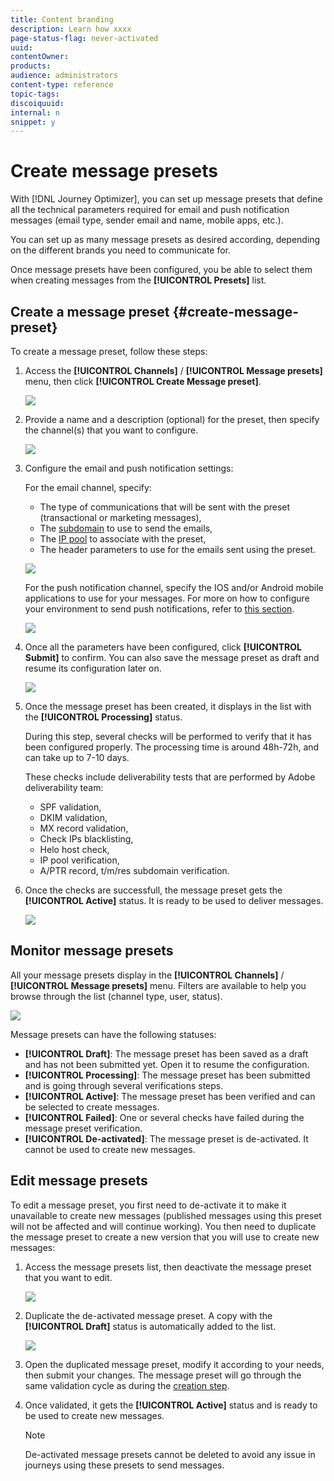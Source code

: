 ```yaml
---
title: Content branding
description: Learn how xxxx
page-status-flag: never-activated
uuid: 
contentOwner:
products:
audience: administrators
content-type: reference
topic-tags: 
discoiquuid:
internal: n
snippet: y
---
```


# Create message presets

With [!DNL Journey Optimizer], you can set up message presets that define all the technical parameters required for email and push notification messages (email type, sender email and name, mobile apps, etc.).

You can set up as many message presets as desired according, depending on the different brands you need to communicate for.

Once message presets have been configured, you be able to select them when creating messages from the **[!UICONTROL Presets]** list.

## Create a message preset {#create-message-preset}

To create a message preset, follow these steps:

1. Access the **[!UICONTROL Channels]** / **[!UICONTROL Message presets]** menu, then click **[!UICONTROL Create Message preset]**.

    ![](../assets/preset-create.png)

1. Provide a name and a description (optional) for the preset, then specify the channel(s) that you want to configure.

    ![](../assets/preset-general.png)

1. Configure the email and push notification settings:

    For the email channel, specify:

    * The type of communications that will be sent with the preset (transactional or marketing messages),
    * The [subdomain](about-subdomain-delegation.md) to use to send the emails,
    * The [IP pool](ip-pools.md) to associate with the preset,
    * The header parameters to use for the emails sent using the preset.

    ![](../assets/preset-email.png)

    For the push notification channel, specify the IOS and/or Android mobile applications to use for your messages. For more on how to configure your environment to send push notifications, refer to [this section](../push-configuration.md).

    ![](../assets/preset-push.png)

1. Once all the parameters have been configured, click **[!UICONTROL Submit]** to confirm. You can also save the message preset as draft and resume its configuration later on.

    ![](../assets/preset-submit.png)

1. Once the message preset has been created, it displays in the list with the **[!UICONTROL Processing]** status.

    During this step, several checks will be performed to verify that it has been configured properly. The processing time is around 48h-72h, and can take up to 7-10 days.

    These checks include deliverability tests that are performed by Adobe deliverability team:

    * SPF validation,
    * DKIM validation,
    * MX record validation,
    * Check IPs blacklisting,
    * Helo host check,
    * IP pool verification,
    * A/PTR record, t/m/res subdomain verification.

1. Once the checks are successfull, the message preset gets the **[!UICONTROL Active]** status. It is ready to be used to deliver messages.

    <!-- later on, users will be notified in Pulse -->

    ![](../assets/preset-active.png)

## Monitor message presets

All your message presets display in the **[!UICONTROL Channels]** / **[!UICONTROL Message presets]** menu. Filters are available to help you browse through the list (channel type, user, status).

![](../assets/preset-filters.png)

Message presets can have the following statuses:

* **[!UICONTROL Draft]**: The message preset has been saved as a draft and has not been submitted yet. Open it to resume the configuration.
* **[!UICONTROL Processing]**: The message preset has been submitted and is going through several verifications steps.
* **[!UICONTROL Active]**: The message preset has been verified and can be selected to create messages.
* **[!UICONTROL Failed]**: One or several checks have failed during the message preset verification.
* **[!UICONTROL De-activated]**: The message preset is de-activated. It cannot be used to create new messages.

## Edit message presets

To edit a message preset, you first need to de-activate it to make it unavailable to create new messages (published messages using this preset will not be affected and will continue working). You then need to duplicate the message preset to create a new version that you will use to create new messages:

1. Access the message presets list, then deactivate the message preset that you want to edit.

    ![](../assets/preset-deactivate.png)

1. Duplicate the de-activated message preset. A copy with the **[!UICONTROL Draft]** status is automatically added to the list.

    ![](../assets/preset-duplicated.png)

1. Open the duplicated message preset, modify it according to your needs, then submit your changes. The message preset will go through the same validation cycle as during the [creation step](#create-message-preset).

1. Once validated, it gets the **[!UICONTROL Active]** status and is ready to be used to create new messages.

    >[!NOTE]
    >
    >De-activated message presets cannot be deleted to avoid any issue in journeys using these presets to send messages.